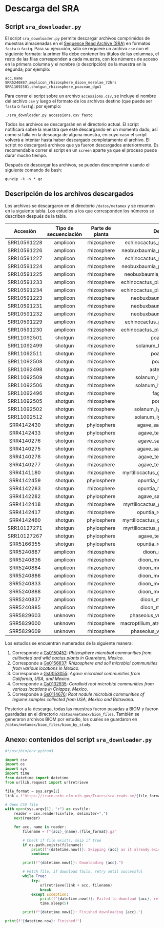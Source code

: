 # Descarga del SRA

## Script `sra_downloader.py`

El script `sra_downloader.py` permite descargar archivos comprimidos de muestras almacenadas en el [Sequence Read Archive (SRA)](https://www.ncbi.nlm.nih.gov/sra) en formatos `fasta` o `fastq`. Para su ejecución, sólo se requiere un archivo `csv` con el siguiente formato: la primer fila debe contener los títulos de las columnas, el resto de las filas corresponden a cada muestra, con los números de acceso en la primera columna y el nombre (o descripción) de la muestra en la segunda; por ejemplo:

```text
acc,name
SRR5240887,amplicon_rhizosphere_dioon_merolae_72hrs
SRR11092501,shotgun_rhizosphere_poaceae_dgo1
```

Para correr el script sobre un archivo `accessions.csv`, se incluye el nombre del archivo `csv` y luego el formato de los archivos destino (que puede ser `fasta` o `fastq`); por ejemplo:

```text
./sra_downloader.py accessions.csv fastq
```

Todos los archivos se descargarán en el directorio actual. El script notificará sobre la muestra que esté descargando en un momento dado, así como si falla en la descarga de alguna muestra, en cuyo caso el script volverá a intentar hasta haber descargado completamente el archivo. El script no descargará archivos que ya fueron descargados anteriormente. Es recomendable correr el script en un `screen` aparte ya que el proceso puede durar mucho tiempo.

Después de descargar los archivos, se pueden descomprimir usando el siguiente comando de bash:

```text
gunzip -k -v *.gz
```

## Descripción de los archivos descargados

Los archivos se descargaron en el directorio `/datos/metamex` y se resumen en la siguiente tabla. Los estudios a los que corresponden los números se describen después de la tabla.

|Accesión|Tipo de secuenciación|Parte de planta|Descripción|Estudio|
|:-:|:-:|:-:|:-:|:-:|
SRR10591228|amplicon|rhizosphere|echinocactus_platyacanthus_wild3_1|1
SRR10591226|amplicon|rhizosphere|neobuxbaumia_polylopha_cultivated1_1|1
SRR10591227|amplicon|rhizosphere|echinocactus_platyacanthus_wild3_2|1
SRR10591224|amplicon|rhizosphere|neobuxbaumia_polylopha_cultivated1_2|1
SRR10591225|amplicon|rhizosphere|neobuxbaumia_polylopha_cultivated2|1
SRR10591233|amplicon|rhizosphere|echinocactus_platyacanthus_cultivated2|1
SRR10591234|amplicon|rhizosphere|echinocactus_platyacanthus_cultivated1|1
SRR10591223|amplicon|rhizosphere|neobuxbaumia_polylopha_wild1|1
SRR10591231|amplicon|rhizosphere|neobuxbaumia_polylopha_wild3|1
SRR10591232|amplicon|rhizosphere|neobuxbaumia_polylopha_wild2|1
SRR10591229|amplicon|rhizosphere|echinocactus_platyacanthus_wild3_3|1
SRR10591230|amplicon|rhizosphere|echinocactus_platyacanthus_cultivated3|1
SRR11092501|shotgun|rhizosphere|poaceae_dgo1|2
SRR11092499|shotgun|rhizosphere|solanum_lycopersicum_jal5|2
SRR11092511|shotgun|rhizosphere|poaceae_ags1|2
SRR11092508|shotgun|rhizosphere|poaceae_sin2|2
SRR11092498|shotgun|rhizosphere|asteraceae_jal5|2
SRR11092509|shotgun|rhizosphere|solanum_lycopersicum_sin2|2
SRR11092506|shotgun|rhizosphere|solanum_lycopersicum_slp1|2
SRR11092496|shotgun|rhizosphere|fagales_nay2|2
SRR11092505|shotgun|rhizosphere|poaceae_slp1|2
SRR11092502|shotgun|rhizosphere|solanum_lycopersicum_dgo1|2
SRR11092512|shotgun|rhizosphere|solanum_lycopersicum_ags1|2
SRR4142430|shotgun|phylosphere|agave_salmiana_magueyal|3
SRR4142433|shotgun|phylosphere|agave_tequilana_penjamo|3
SRR4140276|shotgun|rhizosphere|agave_salmiana_sanfelipe|3
SRR4140275|shotgun|rhizosphere|agave_salmiana_magueyal|3
SRR4140278|shotgun|rhizosphere|agave_tequilana_amatitan|3
SRR4140277|shotgun|rhizosphere|agave_tequilana_penjamo|3
SRR4141180|shotgun|rhizosphere|myrtillocactus_geometrizans_magueyal|3
SRR4142459|shotgun|phylosphere|opuntia_robusta_sanfelipe|3
SRR4142283|shotgun|rhizosphere|opuntia_robusta_sanfelipe|3
SRR4142282|shotgun|phylosphere|agave_salmiana_sanfelipe|3
SRR4142418|shotgun|rhizosphere|myrtillocactus_geometrizans_sanfelipe|3
SRR4142417|shotgun|rhizosphere|opuntia_robusta_magueyal|3
SRR4142460|shotgun|phylosphere|myrtillocactus_geometrizans_magueyal|3
SRR10127271|shotgun|phylosphere|myrtillocactus_geometrizans_sanfelipe|3
SRR10127267|shotgun|phylosphere|agave_tequilana_amatitan|3
SRR5166355|shotgun|phylosphere|opuntia_robusta_magueyal|3
SRR5240887|amplicon|rhizosphere|dioon_merolae_72hrs|4
SRR5240836|amplicon|rhizosphere|dioon_merolae_1month_1|4
SRR5240884|amplicon|rhizosphere|dioon_merolae_1month_2|4
SRR5240886|amplicon|rhizosphere|dioon_merolae_1month_3|4
SRR5240833|amplicon|rhizosphere|dioon_merolae_1month_4|4
SRR5240888|amplicon|rhizosphere|dioon_merolae_1month_5|4
SRR5240837|amplicon|rhizosphere|dioon_merolae_1year_1|4
SRR5240885|amplicon|rhizosphere|dioon_merolae_1year_2|4
SRR5829603|unknown|rhizosphere|phaseolus_vulgaris_white_nodule|5
SRR5829600|unknown|rhizosphere|macroptilium_atropurpureum_mix_nodule|5
SRR5829609|unknown|rhizosphere|phaseolus_vulgaris_pink_nodule|5

Los estudios se encuentran numerados de la siguiente manera:

1. Corresponde a [Gs0150452](https://gold.jgi.doe.gov/study?id=Gs0150452): *Rhizosphere microbial communities from cultivated and wild cactus plants in Queretaro, Mexico*.
2. Corresponde a [Gs0156837](https://gold.jgi.doe.gov/study?id=Gs0156837): *Rhizosphere and soil microbial communities from various locations in Mexico*.
3. Corresponde a [Gs0053055](https://gold.jgi.doe.gov/study?id=Gs0053055): *Agave microbial communities from California, USA, and Mexico*.
4. Corresponde a [Gs0132935](https://gold.jgi.doe.gov/study?id=Gs0132935): *Coralloid root microbial communities from various locations in Chiapas, Mexico*.
5. Corresponde a [Gs0114676](https://gold.jgi.doe.gov/study?id=Gs0114676): *Root nodule microbial communities of legume samples collected from USA, Mexico and Botswana*.

Posterior a la descarga, todas las muestras fueron pasadas a BIOM y fueron guardadas en el directorio `/datos/metamex/biom_files`. También se generaron archivos BIOM por estudio, los cuales se guardaron en `/datos/metamex/biom_files/biom_by_study`.

## Anexo: contenidos del script `sra_downloader.py`

```python
#!/usr/bin/env python3

import csv
import os
import sys
import time
from datetime import datetime
from urllib.request import urlretrieve

file_format = sys.argv[2]
link = f"https://trace.ncbi.nlm.nih.gov/Traces/sra-reads-be/{file_format}?acc="

# Open CSV file
with open(sys.argv[1], "r") as csvfile:
    reader = csv.reader(csvfile, delimiter=",")
    next(reader)

    for acc, name in reader:
        filename = f"{acc}_{name}.{file_format}.gz"

        # Check if file exists, skip if true
        if os.path.exists(filename):
            print(f"{datetime.now()}: Skipping {acc} as it already exists.")
            continue

        print(f"{datetime.now()}: Downloading {acc}.")

        # Fetch file, if download fails, retry until successful
        while True:
            try:
                urlretrieve(link + acc, filename)
                break
            except Exception:
                print(f"{datetime.now()}: Failed to download {acc}, retrying...")
                time.sleep(5)

        print(f"{datetime.now()}: Finished downloading {acc}.")

print(f"{datetime.now}: Finished!")
```
